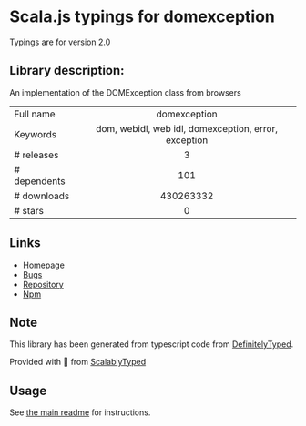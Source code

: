 
# Scala.js typings for domexception

Typings are for version 2.0

## Library description:
An implementation of the DOMException class from browsers

|                    |                 |
| ------------------ | :-------------: |
| Full name          | domexception |
| Keywords           | dom, webidl, web idl, domexception, error, exception |
| # releases         | 3 |
| # dependents       | 101 |
| # downloads        | 430263332 |
| # stars            | 0 |

## Links
- [Homepage](https://github.com/jsdom/domexception#readme)
- [Bugs](https://github.com/jsdom/domexception/issues)
- [Repository](https://github.com/jsdom/domexception)
- [Npm](https://www.npmjs.com/package/domexception)
    


## Note
This library has been generated from typescript code from [DefinitelyTyped](https://definitelytyped.org).

Provided with :purple_heart: from [ScalablyTyped](https://github.com/oyvindberg/ScalablyTyped)

## Usage
See [the main readme](../../readme.md) for instructions.


